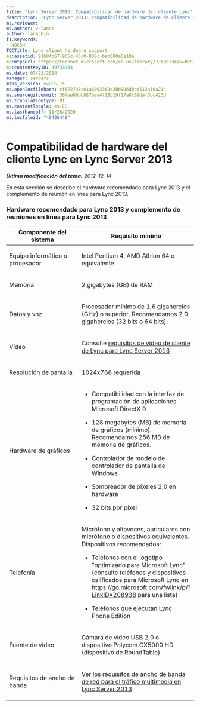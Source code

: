 ```yaml
---
title: 'Lync Server 2013: Compatibilidad de hardware del cliente Lync'
description: 'Lync Server 2013: compatibilidad de hardware de cliente de Lync.'
ms.reviewer: ''
ms.author: v-lanac
author: lanachin
f1.keywords:
- NOCSH
TOCTitle: Lync client hardware support
ms:assetid: 91b84b67-965c-45c0-808c-bab680a5e10a
ms:mtpsurl: https://technet.microsoft.com/en-us/library/JJ688134(v=OCS.15)
ms:contentKeyID: 49733734
ms.date: 07/23/2014
manager: serdars
mtps_version: v=OCS.15
ms.openlocfilehash: cf672738ce1a6093362d2bb006dbbd513a30a214
ms.sourcegitcommit: 36fee89bb887bea4f18b19f17a8c69daf5bc423d
ms.translationtype: MT
ms.contentlocale: es-ES
ms.lasthandoff: 11/26/2020
ms.locfileid: "49426448"
---
```

# <a name="lync-client-hardware-support-in-lync-server-2013"></a>Compatibilidad de hardware del cliente Lync en Lync Server 2013

<div data-xmlns="http://www.w3.org/1999/xhtml">

<div class="topic" data-xmlns="http://www.w3.org/1999/xhtml" data-msxsl="urn:schemas-microsoft-com:xslt" data-cs="https://msdn.microsoft.com/">

<div data-asp="https://msdn2.microsoft.com/asp">



</div>

<div id="mainSection">

<div id="mainBody">

<span> </span>

_**Última modificación del tema:** 2012-12-14_

En esta sección se describe el hardware recomendado para Lync 2013 y el complemento de reunión en línea para Lync 2013.

### <a name="recommended-hardware-for-lync-2013-and-the-online-meeting-add-in-for-lync-2013"></a>Hardware recomendado para Lync 2013 y complemento de reuniones en línea para Lync 2013

<table>
<colgroup>
<col style="width: 50%" />
<col style="width: 50%" />
</colgroup>
<thead>
<tr class="header">
<th>Componente del sistema</th>
<th>Requisito mínimo</th>
</tr>
</thead>
<tbody>
<tr class="odd">
<td><p>Equipo informático o procesador</p></td>
<td><p>Intel Pentium 4, AMD Athlon 64 o equivalente</p></td>
</tr>
<tr class="even">
<td><p>Memoria</p></td>
<td><p>2 gigabytes (GB) de RAM</p></td>
</tr>
<tr class="odd">
<td><p>Datos y voz</p></td>
<td><p>Procesador mínimo de 1,6 gigahercios (GHz) o superior. Recomendamos 2,0 gigahercios (32 bits o 64 bits).</p></td>
</tr>
<tr class="even">
<td><p>Vídeo</p></td>
<td><p>Consulte <a href="lync-server-2013-lync-client-video-requirements.md">requisitos de vídeo de cliente de Lync para Lync Server 2013</a></p></td>
</tr>
<tr class="odd">
<td><p>Resolución de pantalla</p></td>
<td><p>1024x768 requerida</p></td>
</tr>
<tr class="even">
<td><p>Hardware de gráficos</p></td>
<td><ul>
<li><p>Compatibilidad con la interfaz de programación de aplicaciones Microsoft DirectX 9</p></li>
<li><p>128 megabytes (MB) de memoria de gráficos (mínimo). Recomendamos 256 MB de memoria de gráficos.</p></li>
<li><p>Controlador de modelo de controlador de pantalla de Windows</p></li>
<li><p>Sombreador de píxeles 2,0 en hardware</p></li>
<li><p>32 bits por píxel</p></li>
</ul></td>
</tr>
<tr class="odd">
<td><p>Telefonía</p></td>
<td><p>Micrófono y altavoces, auriculares con micrófono o dispositivos equivalentes. Dispositivos recomendados:</p>
<ul>
<li><p>Teléfonos con el logotipo "optimizado para Microsoft Lync" (consulte teléfonos y dispositivos calificados para Microsoft Lync en <a href="https://go.microsoft.com/fwlink/p/?linkid=208938">https://go.microsoft.com/fwlink/p/?LinkID=208938</a> para una lista)</p></li>
<li><p>Teléfonos que ejecutan Lync Phone Edition</p></li>
</ul></td>
</tr>
<tr class="even">
<td><p>Fuente de video</p></td>
<td><p>Cámara de video USB 2,0 o dispositivo Polycom CX5000 HD (dispositivo de RoundTable)</p></td>
</tr>
<tr class="odd">
<td><p>Requisitos de ancho de banda</p></td>
<td><p>Ver <a href="lync-server-2013-network-bandwidth-requirements-for-media-traffic.md">los requisitos de ancho de banda de red para el tráfico multimedia en Lync Server 2013</a></p></td>
</tr>
</tbody>
</table>


</div>

<span> </span>

</div>

</div>

</div>

